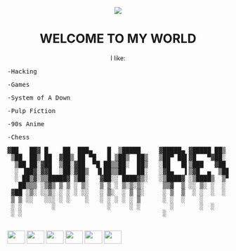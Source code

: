 <p align="center">
  <img src="https://i.imgur.com/w1ADNVW.gif">
<h1 align="center"> WELCOME TO MY WORLD </h1>
<p align="center"> I like: </p>

   <pre align="left">-Hacking</pre>
   <pre align="left">-Games</pre>
   <pre align="left">-System of A Down</pre>
   <pre align="left">-Pulp Fiction</pre>
   <pre align="left">-90s Anime</pre>
   <pre align="left">-Chess</pre>

<pre>
▓██   ██▓ █    ██  ███▄    █  ▒█████     ▓█████▄ ▓█████ ██▒   █▓
 ▒██  ██▒ ██  ▓██▒ ██ ▀█   █ ▒██▒  ██▒   ▒██▀ ██▌▓█   ▀▓██░   █▒
  ▒██ ██░▓██  ▒██░▓██  ▀█ ██▒▒██░  ██▒   ░██   █▌▒███   ▓██  █▒░
  ░ ▐██▓░▓▓█  ░██░▓██▒  ▐▌██▒▒██   ██░   ░▓█▄   ▌▒▓█  ▄  ▒██ █░░
  ░ ██▒▓░▒▒█████▓ ▒██░   ▓██░░ ████▓▒░   ░▒████▓ ░▒████▒  ▒▀█░  
   ██▒▒▒ ░▒▓▒ ▒ ▒ ░ ▒░   ▒ ▒ ░ ▒░▒░▒░     ▒▒▓  ▒ ░░ ▒░ ░  ░ ▐░  
 ▓██ ░▒░ ░░▒░ ░ ░ ░ ░░   ░ ▒░  ░ ▒ ▒░     ░ ▒  ▒  ░ ░  ░  ░ ░░  
 ▒ ▒ ░░   ░░░ ░ ░    ░   ░ ░ ░ ░ ░ ▒      ░ ░  ░    ░       ░░  
 ░ ░        ░              ░     ░ ░        ░       ░  ░     ░  
 ░ ░                                      ░                 ░     
</pre>   

<div style="display: inline_block"><br>
  <img align="center" height="30" width="40" src="https://cdn.jsdelivr.net/gh/devicons/devicon/icons/nodejs/nodejs-original-wordmark.svg"/>
  <img align="center" height="30" width="40" src="https://cdn.jsdelivr.net/gh/devicons/devicon/icons/javascript/javascript-original.svg"/>
  <img align="center" height="30" width="40" src="https://cdn.jsdelivr.net/gh/devicons/devicon/icons/python/python-original.svg"/>
  <img align="center" height="30" width="40" src="https://cdn.jsdelivr.net/gh/devicons/devicon/icons/html5/html5-original.svg"/>
  <img  align="center" height="30" width="40" src="https://cdn.jsdelivr.net/gh/devicons/devicon/icons/css3/css3-original.svg"/>
  <img align="center" height="30" width="40" src="https://cdn.jsdelivr.net/gh/devicons/devicon/icons/linux/linux-original.svg"/>
</div>
